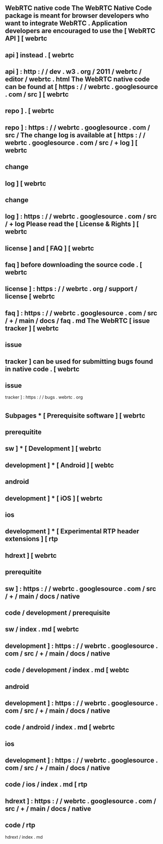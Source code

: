 #
WebRTC
native
code
The
WebRTC
Native
Code
package
is
meant
for
browser
developers
who
want
to
integrate
WebRTC
.
Application
developers
are
encouraged
to
use
the
[
WebRTC
API
]
[
webrtc
-
api
]
instead
.
[
webrtc
-
api
]
:
http
:
/
/
dev
.
w3
.
org
/
2011
/
webrtc
/
editor
/
webrtc
.
html
The
WebRTC
native
code
can
be
found
at
[
https
:
/
/
webrtc
.
googlesource
.
com
/
src
]
[
webrtc
-
repo
]
.
[
webrtc
-
repo
]
:
https
:
/
/
webrtc
.
googlesource
.
com
/
src
/
The
change
log
is
available
at
[
https
:
/
/
webrtc
.
googlesource
.
com
/
src
/
+
log
]
[
webrtc
-
change
-
log
]
[
webrtc
-
change
-
log
]
:
https
:
/
/
webrtc
.
googlesource
.
com
/
src
/
+
log
Please
read
the
[
License
&
Rights
]
[
webrtc
-
license
]
and
[
FAQ
]
[
webrtc
-
faq
]
before
downloading
the
source
code
.
[
webrtc
-
license
]
:
https
:
/
/
webrtc
.
org
/
support
/
license
[
webrtc
-
faq
]
:
https
:
/
/
webrtc
.
googlesource
.
com
/
src
/
+
/
main
/
docs
/
faq
.
md
The
WebRTC
[
issue
tracker
]
[
webrtc
-
issue
-
tracker
]
can
be
used
for
submitting
bugs
found
in
native
code
.
[
webrtc
-
issue
-
tracker
]
:
https
:
/
/
bugs
.
webrtc
.
org
#
#
Subpages
*
[
Prerequisite
software
]
[
webrtc
-
prerequitite
-
sw
]
*
[
Development
]
[
webrtc
-
development
]
*
[
Android
]
[
webtc
-
android
-
development
]
*
[
iOS
]
[
webrtc
-
ios
-
development
]
*
[
Experimental
RTP
header
extensions
]
[
rtp
-
hdrext
]
[
webrtc
-
prerequitite
-
sw
]
:
https
:
/
/
webrtc
.
googlesource
.
com
/
src
/
+
/
main
/
docs
/
native
-
code
/
development
/
prerequisite
-
sw
/
index
.
md
[
webrtc
-
development
]
:
https
:
/
/
webrtc
.
googlesource
.
com
/
src
/
+
/
main
/
docs
/
native
-
code
/
development
/
index
.
md
[
webtc
-
android
-
development
]
:
https
:
/
/
webrtc
.
googlesource
.
com
/
src
/
+
/
main
/
docs
/
native
-
code
/
android
/
index
.
md
[
webrtc
-
ios
-
development
]
:
https
:
/
/
webrtc
.
googlesource
.
com
/
src
/
+
/
main
/
docs
/
native
-
code
/
ios
/
index
.
md
[
rtp
-
hdrext
]
:
https
:
/
/
webrtc
.
googlesource
.
com
/
src
/
+
/
main
/
docs
/
native
-
code
/
rtp
-
hdrext
/
index
.
md
